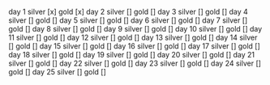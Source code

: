 day 1   silver [x] gold [x]
day 2   silver [] gold []
day 3   silver [] gold []
day 4   silver [] gold []
day 5   silver [] gold []
day 6   silver [] gold []
day 7   silver [] gold []
day 8   silver [] gold []
day 9   silver [] gold []
day 10  silver [] gold []
day 11  silver [] gold []
day 12  silver [] gold []
day 13  silver [] gold []
day 14  silver [] gold []
day 15  silver [] gold []
day 16  silver [] gold []
day 17  silver [] gold []
day 18  silver [] gold []
day 19  silver [] gold []
day 20  silver [] gold []
day 21  silver [] gold []
day 22  silver [] gold []
day 23  silver [] gold []
day 24  silver [] gold []
day 25  silver [] gold []
